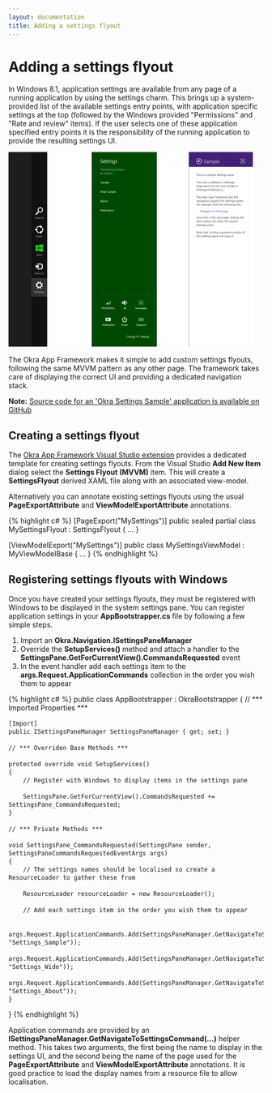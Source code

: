 ```yaml
---
layout: documentation
title: Adding a settings flyout
---
```


Adding a settings flyout
======================

In Windows 8.1, application settings are available from any page of a running application by using the
settings charm. This brings up a system-provided list of the available settings entry points, with application
specific settings at the top (followed by the Windows provided "Permissions" and "Rate and review" items).
If the user selects one of these application specified entry points it is the responsibility of the
running application to provide the resulting settings UI.

![Windows Settings Pane](images/SettingsPane.png)

The Okra App Framework makes it simple to add custom settings flyouts, following the same MVVM pattern as any
other page. The framework takes care of displaying the correct UI and providing a
dedicated navigation stack.

<div class="alert alert-info">
	<b>Note:</b> 
	<a href="https://github.com/OkraFramework/Okra-Samples/tree/master/OkraSettingsSample">
		Source code for an 'Okra Settings Sample' application is available on GitHub
	</a>
</div>

Creating a settings flyout
------------------------

The [Okra App Framework Visual Studio extension](getting_started_downloading.html) provides a dedicated
template for creating settings flyouts. From the Visual Studio **Add New Item** dialog select the
**Settings Flyout (MVVM)** item. This will create a **SettingsFlyout** derived XAML file along
with an associated view-model.

Alternatively you can annotate existing settings flyouts using the usual **PageExportAttribute**
and **ViewModelExportAttribute** annotations.

{% highlight c# %}
[PageExport("MySettings")]
public sealed partial class MySettingsFlyout : SettingsFlyout
{
    ...
}

[ViewModelExport("MySettings")]
public class MySettingsViewModel : MyViewModelBase
{
    ...
}
{% endhighlight %}

Registering settings flyouts with Windows
---------------------------------------

Once you have created your settings flyouts, they must be registered with Windows to be displayed in the system
settings pane. You can register application settings in your **AppBootstrapper.cs** file by following a few
simple steps.

1. Import an **Okra.Navigation.ISettingsPaneManager**
2. Override the **SetupServices()** method and attach a handler to the **SettingsPane.GetForCurrentView().CommandsRequested** event
3. In the event handler add each settings item to the **args.Request.ApplicationCommands** collection in the order you wish them to appear

{% highlight c# %}
public class AppBootstrapper : OkraBootstrapper
{
    // *** Imported Properties ***

    [Import]
    public ISettingsPaneManager SettingsPaneManager { get; set; }

    // *** Overriden Base Methods ***

    protected override void SetupServices()
    {
        // Register with Windows to display items in the settings pane

        SettingsPane.GetForCurrentView().CommandsRequested += SettingsPane_CommandsRequested;
    }

    // *** Private Methods ***

    void SettingsPane_CommandsRequested(SettingsPane sender, SettingsPaneCommandsRequestedEventArgs args)
    {
        // The settings names should be localised so create a ResourceLoader to gather these from

        ResourceLoader resourceLoader = new ResourceLoader();

        // Add each settings item in the order you wish them to appear

        args.Request.ApplicationCommands.Add(SettingsPaneManager.GetNavigateToSettingsCommand(resourceLoader.GetString("SampleCommandLabel"), "Settings_Sample"));
        args.Request.ApplicationCommands.Add(SettingsPaneManager.GetNavigateToSettingsCommand(resourceLoader.GetString("WideCommandLabel"), "Settings_Wide"));
        args.Request.ApplicationCommands.Add(SettingsPaneManager.GetNavigateToSettingsCommand(resourceLoader.GetString("AboutCommandLabel"), "Settings_About"));
    }
}
{% endhighlight %}

Application commands are provided by an **ISettingsPaneManager.GetNavigateToSettingsCommand(...)** helper method. This takes
two arguments, the first being the name to display in the settings UI, and the second being the name of the page used for the
**PageExportAttribute** and **ViewModelExportAttribute** annotations. It is good practice to load the display names from a
resource file to allow localisation.